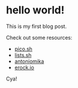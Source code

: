 # hello world!

This is my first blog post.

Check out some resources:

- [pico.sh](https://pico.sh)
- [lists.sh](https://lists.sh)
- [antoniomika](https://antoniomika.me)
- [erock.io](https://erock.io)

Cya!
